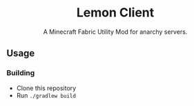<h1 align="center">Lemon Client</h1>
<p align="center">A Minecraft Fabric Utility Mod for anarchy servers.</p>

## Usage

### Building
- Clone this repository
- Run `./gradlew build`
